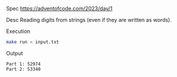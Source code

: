 Spec https://adventofcode.com/2023/day/1

Desc Reading digits from strings (even if they are written as words).

Execution

```bash
make run < input.txt
```

Output

```
Part 1: 52974
Part 2: 53340
```

